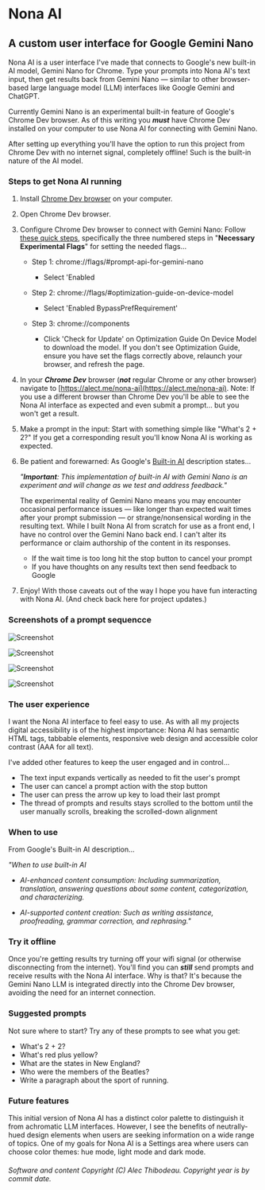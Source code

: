 # Nona AI

## A custom user interface for Google Gemini Nano

Nona AI is a user interface I've made that connects to Google's new built-in AI model, Gemini Nano for Chrome. Type your prompts into Nona AI's text input, then get results back from Gemini Nano &mdash; similar to other browser-based large language model (LLM) interfaces like Google Gemini and ChatGPT.

Currently Gemini Nano is an experimental built-in feature of Google's Chrome Dev browser. As of this writing you ***must*** have Chrome Dev installed on your computer to use Nona AI for connecting with Gemini Nano.

After setting up everything you'll have the option to run this project from Chrome Dev with no internet signal, completely offline! Such is the built-in nature of the AI model.

### Steps to get Nona AI running

1) Install [Chrome Dev browser](https://www.google.com/chrome/dev) on your computer.
2) Open Chrome Dev browser.
3) Configure Chrome Dev browser to connect with Gemini Nano: Follow [these quick steps](https://ai-sdk-chrome-ai.vercel.app), specifically the three numbered steps in "**Necessary Experimental Flags**" for setting the needed flags&hellip;

    - Step 1: chrome://flags/#prompt-api-for-gemini-nano
      - Select 'Enabled

    - Step 2: chrome://flags/#optimization-guide-on-device-model
      - Select 'Enabled BypassPrefRequirement'

    - Step 3: chrome://components
      - Click 'Check for Update' on Optimization Guide On Device Model to download the model. If you don't see Optimization Guide, ensure you have set the flags correctly above, relaunch your browser, and refresh the page.

4) In your ***Chrome Dev*** browser (***not*** regular Chrome or any other browser) navigate to [https://alect.me/nona-ai](https://alect.me/nona-ai).  Note: If you use a different browser than Chrome Dev you'll be able to see the Nona AI interface as expected and even submit a prompt&hellip; but you won't get a result.

5) Make a prompt in the input: Start with something simple like "What's 2 + 2?" If you get a corresponding result you'll know Nona AI is working as expected.
6) Be patient and forewarned: As Google's [Built-in AI](https://developer.chrome.com/docs/ai/built-in) description states&hellip;

    *"**Important**: This implementation of built-in AI with Gemini Nano is an experiment and will change as we test and address feedback."*

    The experimental reality of Gemini Nano means you may encounter occasional performance issues &mdash; like longer than expected wait times after your prompt submission &mdash; or strange/nonsensical wording in the resulting text. While I built Nona AI from scratch for use as a front end, I have no control over the Gemini Nano back end. I can't alter its performance or claim authorship of the content in its responses.
    - If the wait time is too long hit the stop button to cancel your prompt
    - If you have thoughts on any results text then send feedback to Google

7) Enjoy! With those caveats out of the way I hope you have fun interacting with Nona AI. (And check back here for project updates.)

### Screenshots of a prompt sequencce
![Screenshot](https://i.imgur.com/D2OVMHW.jpg)

![Screenshot](https://i.imgur.com/5ikCXDR.jpg)

![Screenshot](https://i.imgur.com/GE03wjd.jpg)

![Screenshot](https://i.imgur.com/w70Bi48.jpg)

### The user experience

I want the Nona AI interface to feel easy to use. As with all my projects digital accessibility is of the highest importance: Nona AI has semantic HTML tags, tabbable elements, responsive web design and accessible color contrast (AAA for all text).

I've added other features to keep the user engaged and in control&hellip;
  - The text input expands vertically as needed to fit the user's prompt
  - The user can cancel a prompt action with the stop button
  - The user can press the arrow up key to load their last prompt
  - The thread of prompts and results stays scrolled to the bottom until the user manually scrolls, breaking the scrolled-down alignment

### When to use

From Google's Built-in AI description&hellip;

*"When to use built-in AI*

  - *AI-enhanced content consumption: Including summarization, translation, answering questions about some content, categorization, and characterizing.*

  - *AI-supported content creation: Such as writing assistance, proofreading, grammar correction, and rephrasing."*

### Try it offline

Once you're getting results try turning off your wifi signal (or otherwise disconnecting from the internet). You'll find you can ***still*** send prompts and receive results with the Nona AI interface. Why is that? It's because the Gemini Nano LLM is integrated directly into the Chrome Dev browser, avoiding the need for an internet connection.

### Suggested prompts

Not sure where to start? Try any of these prompts to see what you get:
- What's 2 + 2?
- What's red plus yellow?
- What are the states in New England?
- Who were the members of the Beatles?
- Write a paragraph about the sport of running.

### Future features

This initial version of Nona AI has a distinct color palette to distinguish it from achromatic LLM interfaces. However, I see the benefits of neutrally-hued design elements when users are seeking information on a wide range of topics. One of my goals for Nona AI is a Settings area where users can choose color themes: hue mode, light mode and dark mode.


###### Software and content Copyright (C) Alec Thibodeau. Copyright year is by commit date.
